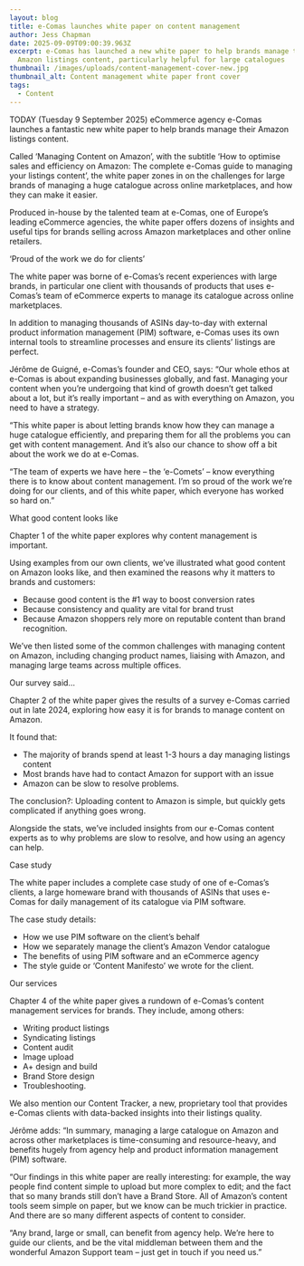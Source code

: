```yaml
---
layout: blog
title: e-Comas launches white paper on content management
author: Jess Chapman
date: 2025-09-09T09:00:39.963Z
excerpt: e-Comas has launched a new white paper to help brands manage their
  Amazon listings content, particularly helpful for large catalogues
thumbnail: /images/uploads/content-management-cover-new.jpg
thumbnail_alt: Content management white paper front cover
tags:
  - Content
---
```

<!--StartFragment-->

TODAY (Tuesday 9 September 2025) eCommerce agency e-Comas launches a fantastic new white paper to help brands manage their Amazon listings content.

Called ‘Managing Content on Amazon’, with the subtitle ‘How to optimise sales and efficiency on Amazon: The complete e-Comas guide to managing your listings content’, the white paper zones in on the challenges for large brands of managing a huge catalogue across online marketplaces, and how they can make it easier.

Produced in-house by the talented team at e-Comas, one of Europe’s leading eCommerce agencies, the white paper offers dozens of insights and useful tips for brands selling across Amazon marketplaces and other online retailers.



‘Proud of the work we do for clients’

The white paper was borne of e-Comas’s recent experiences with large brands, in particular one client with thousands of products that uses e-Comas’s team of eCommerce experts to manage its catalogue across online marketplaces.

In addition to managing thousands of ASINs day-to-day with external product information management (PIM) software, e-Comas uses its own internal tools to streamline processes and ensure its clients’ listings are perfect.

Jérôme de Guigné, e-Comas’s founder and CEO, says: “Our whole ethos at e-Comas is about expanding businesses globally, and fast. Managing your content when you’re undergoing that kind of growth doesn’t get talked about a lot, but it’s really important – and as with everything on Amazon, you need to have a strategy.

“This white paper is about letting brands know how they can manage a huge catalogue efficiently, and preparing them for all the problems you can get with content management. And it’s also our chance to show off a bit about the work we do at e-Comas.

“The team of experts we have here – the ‘e-Comets’ – know everything there is to know about content management. I’m so proud of the work we’re doing for our clients, and of this white paper, which everyone has worked so hard on.”



What good content looks like

Chapter 1 of the white paper explores why content management is important.

Using examples from our own clients, we’ve illustrated what good content on Amazon looks like, and then examined the reasons why it matters to brands and customers:

* Because good content is the #1 way to boost conversion rates
* Because consistency and quality are vital for brand trust
* Because Amazon shoppers rely more on reputable content than brand recognition.

We’ve then listed some of the common challenges with managing content on Amazon, including changing product names, liaising with Amazon, and managing large teams across multiple offices.



Our survey said…

Chapter 2 of the white paper gives the results of a survey e-Comas carried out in late 2024, exploring how easy it is for brands to manage content on Amazon.

It found that:

* The majority of brands spend at least 1-3 hours a day managing listings content
* Most brands have had to contact Amazon for support with an issue
* Amazon can be slow to resolve problems.

The conclusion?: Uploading content to Amazon is simple, but quickly gets complicated if anything goes wrong.

Alongside the stats, we’ve included insights from our e-Comas content experts as to why problems are slow to resolve, and how using an agency can help.



Case study

The white paper includes a complete case study of one of e-Comas’s clients, a large homeware brand with thousands of ASINs that uses e-Comas for daily management of its catalogue via PIM software.

The case study details:

* How we use PIM software on the client’s behalf
* How we separately manage the client’s Amazon Vendor catalogue
* The benefits of using PIM software and an eCommerce agency
* The style guide or ‘Content Manifesto’ we wrote for the client.



Our services

Chapter 4 of the white paper gives a rundown of e-Comas’s content management services for brands. They include, among others:

* Writing product listings
* Syndicating listings
* Content audit
* Image upload
* A+ design and build
* Brand Store design
* Troubleshooting.

We also mention our Content Tracker, a new, proprietary tool that provides e-Comas clients with data-backed insights into their listings quality.

Jérôme adds: “In summary, managing a large catalogue on Amazon and across other marketplaces is time-consuming and resource-heavy, and benefits hugely from agency help and product information management (PIM) software.

“Our findings in this white paper are really interesting: for example, the way people find content simple to upload but more complex to edit; and the fact that so many brands still don’t have a Brand Store. All of Amazon’s content tools seem simple on paper, but we know can be much trickier in practice. And there are so many different aspects of content to consider.

“Any brand, large or small, can benefit from agency help. We’re here to guide our clients, and be the vital middleman between them and the wonderful Amazon Support team – just get in touch if you need us.”



<!--EndFragment-->